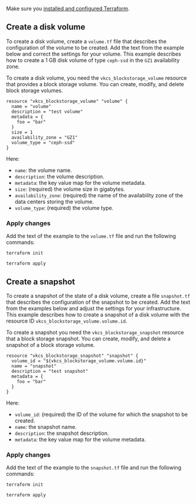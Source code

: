 <warn>

Make sure you [installed and configured Terraform](../../../quick-start).

</warn>

## Create a disk volume

To create a disk volume, create a `volume.tf` file that describes the configuration of the volume to be created. Add the text from the example below and correct the settings for your volume. This example describes how to create a 1 GB disk volume of type `ceph-ssd` in the `GZ1` availability zone.

To create a disk volume, you need the `vkcs_blockstorage_volume` resource that provides a block storage volume. You can create, modify, and delete block storage volumes.

```hcl
resource "vkcs_blockstorage_volume" "volume" {
  name = "volume"
  description = "test volume"
  metadata = {
    foo = "bar"
  }
  size = 1
  availability_zone = "GZ1"
  volume_type = "ceph-ssd"
}
```

Here:

- `name`: the volume name.
- `description`: the volume description.
- `metadata`: the key value map for the volume metadata.
- `size`: (required) the volume size in gigabytes.
- `availability_zone`: (required) the name of the availability zone of the data centers storing the volume.
- `volume_type`: (required) the volume type.

### Apply changes

Add the text of the example to the `volume.tf` file and run the following commands:

```console
terraform init
```
```console
terraform apply
```

## Create а snapshot

To create a snapshot of the state of a disk volume, create a file `snapshot.tf` that describes the configuration of the snapshot to be created. Add the text from the examples below and adjust the settings for your infrastructure. This example describes how to create a snapshot of a disk volume with the resource ID `vkcs_blockstorage_volume.volume.id`.

To create a snapshot you need the `vkcs_blockstorage_snapshot` resource that a block storage snapshot. You can create, modify, and delete a snapshot of a block storage volume.

```hcl
resource "vkcs_blockstorage_snapshot" "snapshot" {
  volume_id = "${vkcs_blockstorage_volume.volume.id}"
  name = "snapshot"
  description = "test snapshot"
  metadata = {
    foo = "bar"
  }
}
```

Here:

- `volume_id`: (required) the ID of the volume for which the snapshot to be created.
- `name`: the snapshot name.
- `description`: the snapshot description.
- `metadata`: the key value map for the volume metadata.

### Apply changes

Add the text of the example to the `snapshot.tf` file and run the following commands:

```console
terraform init
```
```console
terraform apply
```
